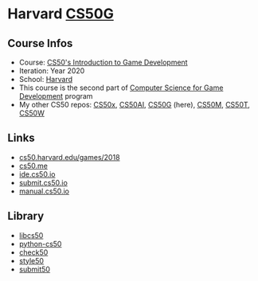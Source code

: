 # Harvard [CS50G](https://www.edx.org/course/cs50s-introduction-to-game-development)
## Course Infos
* Course: [CS50's Introduction to Game Development](https://www.edx.org/course/cs50s-introduction-to-game-development)
* Iteration: Year 2020
* School: [Harvard](https://www.edx.org/school/harvardx)
* This course is the second part of [Computer Science for Game Development](https://www.edx.org/professional-certificate/harvardx-computer-science-for-game-development) program
* My other CS50 repos: [CS50x](https://github.com/e1630m/edx-harvard-cs50x), [CS50AI](https://github.com/e1630m/edx-harvard-cs50ai), [CS50G](https://github.com/e1630m/edx-harvard-cs50g) (here), [CS50M](https://github.com/e1630m/edx-harvard-cs50m), [CS50T](https://github.com/e1630m/edx-harvard-cs50t), [CS50W](https://github.com/e1630m/edx-harvard-cs50w)

## Links
* [cs50.harvard.edu/games/2018](https://cs50.harvard.edu/games/2018/)
* [cs50.me](https://cs50.me/cs50x)
* [ide.cs50.io](https://ide.cs50.io/)
* [submit.cs50.io](https://submit.cs50.io/)
* [manual.cs50.io](https://manual.cs50.io/)

## Library
* [libcs50](https://github.com/cs50/libcs50)
* [python-cs50](https://github.com/cs50/python-cs50)
* [check50](https://github.com/cs50/check50)
* [style50](https://github.com/cs50/style50)
* [submit50](https://github.com/cs50/submit50)
